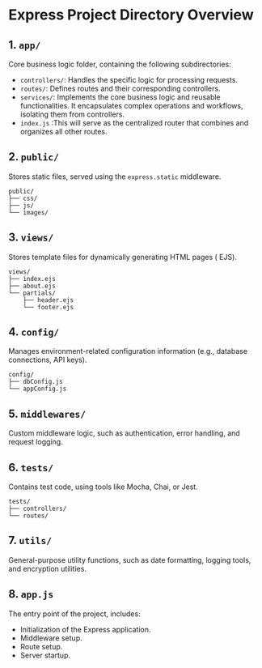 # Express Project Directory Overview

## 1. `app/`

Core business logic folder, containing the following subdirectories:

- `controllers/`: Handles the specific logic for processing requests.
- `routes/`: Defines routes and their corresponding controllers.
- `services/`: Implements the core business logic and reusable functionalities. It encapsulates complex operations and workflows, isolating them from controllers.
- `index.js` :This will serve as the centralized router that combines and organizes all other routes.

## 2. `public/`

Stores static files, served using the `express.static` middleware.

```
public/
├── css/
├── js/
└── images/
```

## 3. `views/`

Stores template files for dynamically generating HTML pages ( EJS).

```
views/
├── index.ejs
├── about.ejs
└── partials/
    ├── header.ejs
    └── footer.ejs
```

## 4. `config/`

Manages environment-related configuration information (e.g., database connections, API keys).

```
config/
├── dbConfig.js
└── appConfig.js
```

## 5. `middlewares/`

Custom middleware logic, such as authentication, error handling, and request logging.

## 6. `tests/`

Contains test code, using tools like Mocha, Chai, or Jest.

```
tests/
├── controllers/
└── routes/
```

## 7. `utils/`

General-purpose utility functions, such as date formatting, logging tools, and encryption utilities.

## 8. `app.js`

The entry point of the project, includes:

- Initialization of the Express application.
- Middleware setup.
- Route setup.
- Server startup.
